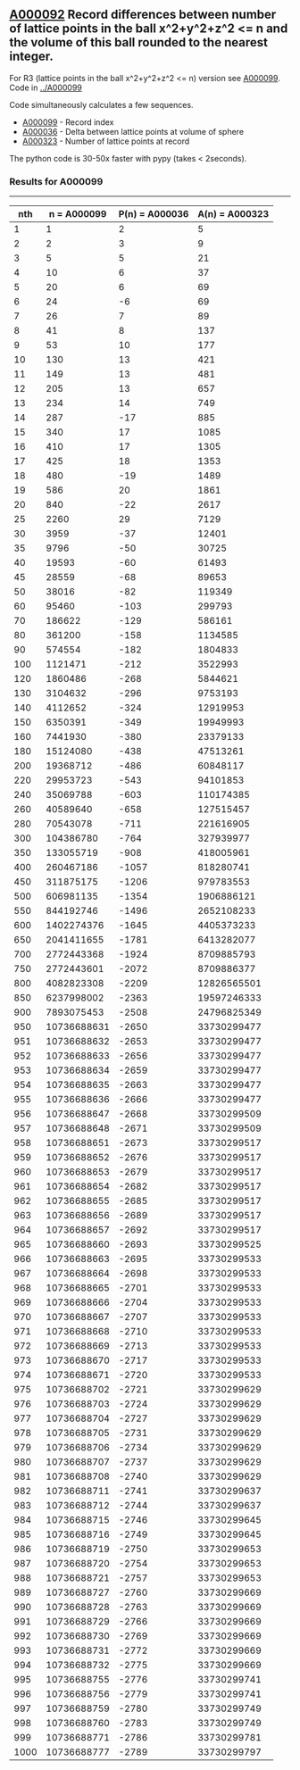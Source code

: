 [A000092](https://oeis.org/A000092) Record differences between number of lattice points in the ball x^2+y^2+z^2 <= n and the volume of this ball rounded to the nearest integer.
---------

For R3 (lattice points in the ball x^2+y^2+z^2 <= n) version see [A000099](//oeis.org/A000099).
Code in [../A000099](../A000099)


Code simultaneously calculates a few sequences.

* [A000099](https://oeis.org/A000099) - Record index
* [A000036](https://oeis.org/A000036) - Delta between lattice points at volume of sphere
* [A000323](https://oeis.org/A000323) - Number of lattice points at record

The python code is 30-50x faster with pypy (takes < 2seconds).


### Results for A000099
---

| nth | n = A000099 | P(n) = A000036 | A(n) = A000323 |
|-----|-------------|----------------|----------------|
|   1 |           1 |              2 |              5 |
|   2 |           2 |              3 |              9 |
|   3 |           5 |              5 |             21 |
|   4 |          10 |              6 |             37 |
|   5 |          20 |              6 |             69 |
|   6 |          24 |             -6 |             69 |
|   7 |          26 |              7 |             89 |
|   8 |          41 |              8 |            137 |
|   9 |          53 |             10 |            177 |
|  10 |         130 |             13 |            421 |
|  11 |         149 |             13 |            481 |
|  12 |         205 |             13 |            657 |
|  13 |         234 |             14 |            749 |
|  14 |         287 |            -17 |            885 |
|  15 |         340 |             17 |           1085 |
|  16 |         410 |             17 |           1305 |
|  17 |         425 |             18 |           1353 |
|  18 |         480 |            -19 |           1489 |
|  19 |         586 |             20 |           1861 |
|  20 |         840 |            -22 |           2617 |
|  25 |        2260 |             29 |           7129 |
|  30 |        3959 |            -37 |          12401 |
|  35 |        9796 |            -50 |          30725 |
|  40 |       19593 |            -60 |          61493 |
|  45 |       28559 |            -68 |          89653 |
|  50 |       38016 |            -82 |         119349 |
|  60 |       95460 |           -103 |         299793 |
|  70 |      186622 |           -129 |         586161 |
|  80 |      361200 |           -158 |        1134585 |
|  90 |      574554 |           -182 |        1804833 |
| 100 |     1121471 |           -212 |        3522993 |
| 120 |     1860486 |           -268 |        5844621 |
| 130 |     3104632 |           -296 |        9753193 |
| 140 |     4112652 |           -324 |       12919953 |
| 150 |     6350391 |           -349 |       19949993 |
| 160 |     7441930 |           -380 |       23379133 |
| 180 |    15124080 |           -438 |       47513261 |
| 200 |    19368712 |           -486 |       60848117 |
| 220 |    29953723 |           -543 |       94101853 |
| 240 |    35069788 |           -603 |      110174385 |
| 260 |    40589640 |           -658 |      127515457 |
| 280 |    70543078 |           -711 |      221616905 |
| 300 |   104386780 |           -764 |      327939977 |
| 350 |   133055719 |           -908 |      418005961 |
| 400 |   260467186 |          -1057 |      818280741 |
| 450 |   311875175 |          -1206 |      979783553 |
| 500 |   606981135 |          -1354 |     1906886121 |
| 550 |   844192746 |          -1496 |     2652108233 |
| 600 |  1402274376 |          -1645 |     4405373233 |
| 650 |  2041411655 |          -1781 |     6413282077 |
| 700 |  2772443368 |          -1924 |     8709885793 |
| 750 |  2772443601 |          -2072 |     8709886377 |
| 800 |  4082823308 |          -2209 |    12826565501 |
| 850 |  6237998002 |          -2363 |    19597246333 |
| 900 |  7893075453 |          -2508 |    24796825349 |
| 950 | 10736688631 |          -2650 |    33730299477 |
| 951 | 10736688632 |          -2653 |    33730299477 |
| 952 | 10736688633 |          -2656 |    33730299477 |
| 953 | 10736688634 |          -2659 |    33730299477 |
| 954 | 10736688635 |          -2663 |    33730299477 |
| 955 | 10736688636 |          -2666 |    33730299477 |
| 956 | 10736688647 |          -2668 |    33730299509 |
| 957 | 10736688648 |          -2671 |    33730299509 |
| 958 | 10736688651 |          -2673 |    33730299517 |
| 959 | 10736688652 |          -2676 |    33730299517 |
| 960 | 10736688653 |          -2679 |    33730299517 |
| 961 | 10736688654 |          -2682 |    33730299517 |
| 962 | 10736688655 |          -2685 |    33730299517 |
| 963 | 10736688656 |          -2689 |    33730299517 |
| 964 | 10736688657 |          -2692 |    33730299517 |
| 965 | 10736688660 |          -2693 |    33730299525 |
| 966 | 10736688663 |          -2695 |    33730299533 |
| 967 | 10736688664 |          -2698 |    33730299533 |
| 968 | 10736688665 |          -2701 |    33730299533 |
| 969 | 10736688666 |          -2704 |    33730299533 |
| 970 | 10736688667 |          -2707 |    33730299533 |
| 971 | 10736688668 |          -2710 |    33730299533 |
| 972 | 10736688669 |          -2713 |    33730299533 |
| 973 | 10736688670 |          -2717 |    33730299533 |
| 974 | 10736688671 |          -2720 |    33730299533 |
| 975 | 10736688702 |          -2721 |    33730299629 |
| 976 | 10736688703 |          -2724 |    33730299629 |
| 977 | 10736688704 |          -2727 |    33730299629 |
| 978 | 10736688705 |          -2731 |    33730299629 |
| 979 | 10736688706 |          -2734 |    33730299629 |
| 980 | 10736688707 |          -2737 |    33730299629 |
| 981 | 10736688708 |          -2740 |    33730299629 |
| 982 | 10736688711 |          -2741 |    33730299637 |
| 983 | 10736688712 |          -2744 |    33730299637 |
| 984 | 10736688715 |          -2746 |    33730299645 |
| 985 | 10736688716 |          -2749 |    33730299645 |
| 986 | 10736688719 |          -2750 |    33730299653 |
| 987 | 10736688720 |          -2754 |    33730299653 |
| 988 | 10736688721 |          -2757 |    33730299653 |
| 989 | 10736688727 |          -2760 |    33730299669 |
| 990 | 10736688728 |          -2763 |    33730299669 |
| 991 | 10736688729 |          -2766 |    33730299669 |
| 992 | 10736688730 |          -2769 |    33730299669 |
| 993 | 10736688731 |          -2772 |    33730299669 |
| 994 | 10736688732 |          -2775 |    33730299669 |
| 995 | 10736688755 |          -2776 |    33730299741 |
| 996 | 10736688756 |          -2779 |    33730299741 |
| 997 | 10736688759 |          -2780 |    33730299749 |
| 998 | 10736688760 |          -2783 |    33730299749 |
| 999 | 10736688771 |          -2786 |    33730299781 |
|1000 | 10736688777 |          -2789 |    33730299797 |

